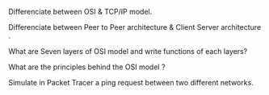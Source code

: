 Differenciate between OSI & TCP/IP model.

Differenciate between Peer to Peer architecture & Client Server architecture .

What are Seven layers of OSI model and write functions of each layers?

What are the principles behind the OSI model ?

Simulate in Packet Tracer a ping request between two different networks.